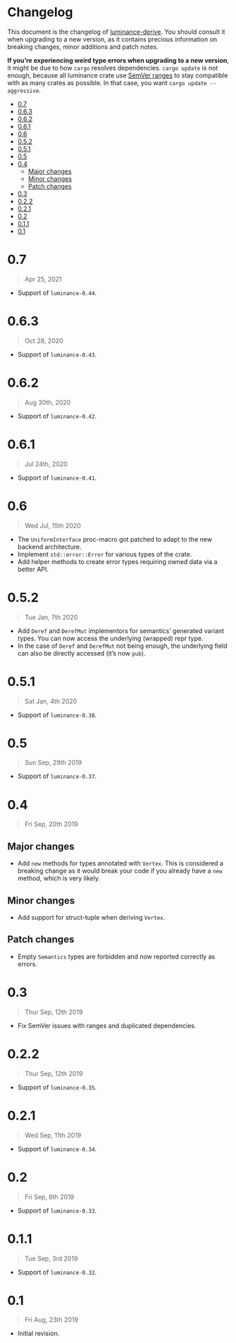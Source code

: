 # Changelog

This document is the changelog of [luminance-derive](https://crates.io/crates/luminance-derive).
You should consult it when upgrading to a new version, as it contains precious information on
breaking changes, minor additions and patch notes.

**If you’re experiencing weird type errors when upgrading to a new version**, it might be due to
how `cargo` resolves dependencies. `cargo update` is not enough, because all luminance crate use
[SemVer ranges](https://doc.rust-lang.org/cargo/reference/specifying-dependencies.html) to stay
compatible with as many crates as possible. In that case, you want `cargo update --aggressive`.

<!-- vim-markdown-toc GFM -->

* [0.7](#07)
* [0.6.3](#063)
* [0.6.2](#062)
* [0.6.1](#061)
* [0.6](#06)
* [0.5.2](#052)
* [0.5.1](#051)
* [0.5](#05)
* [0.4](#04)
  * [Major changes](#major-changes)
  * [Minor changes](#minor-changes)
  * [Patch changes](#patch-changes)
* [0.3](#03)
* [0.2.2](#022)
* [0.2.1](#021)
* [0.2](#02)
* [0.1.1](#011)
* [0.1](#01)

<!-- vim-markdown-toc -->

# 0.7

> Apr 25, 2021

- Support of `luminance-0.44`.

# 0.6.3

> Oct 28, 2020

- Support of `luminance-0.43`.

# 0.6.2

> Aug 30th, 2020

- Support of `luminance-0.42`.

# 0.6.1

> Jul 24th, 2020

- Support of `luminance-0.41`.

# 0.6

> Wed Jul, 15th 2020

- The `UniformInterface` proc-macro got patched to adapt to the new backend architecture.
- Implement `std::error::Error` for various types of the crate.
- Add helper methods to create error types requiring owned data via a better API.

# 0.5.2

> Tue Jan, 7th 2020

- Add `Deref` and `DerefMut` implementors for semantics’ generated variant types. You can now
  access the underlying (wrapped) repr type.
- In the case of `Deref` and `DerefMut` not being enough, the underlying field can also be
  directly accessed (it’s now `pub`).

# 0.5.1

> Sat Jan, 4th 2020

- Support of `luminance-0.38`.

# 0.5

> Sun Sep, 29th 2019

- Support of `luminance-0.37`.

# 0.4

> Fri Sep, 20th 2019

## Major changes

- Add `new` methods for types annotated with `Vertex`. This is considered a breaking change as
  it would break your code if you already have a `new` method, which is very likely.

## Minor changes

- Add support for struct-tuple when deriving `Vertex`.

## Patch changes

- Empty `Semantics` types are forbidden and now reported correctly as errors.

# 0.3

> Thur Sep, 12th 2019

- Fix SemVer issues with ranges and duplicated dependencies.

# 0.2.2

> Thur Sep, 12th 2019

- Support of `luminance-0.35`.

# 0.2.1

> Wed Sep, 11th 2019

- Support of `luminance-0.34`.

# 0.2

> Fri Sep, 6th 2019

- Support of `luminance-0.33`.

# 0.1.1

> Tue Sep, 3rd 2019

- Support of `luminance-0.32`.

# 0.1

> Fri Aug, 23th 2019

- Initial revision.
